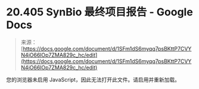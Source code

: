 <!--yml

分类：未分类

日期：2024-05-27 15:23:46

-->

# 20.405 SynBio 最终项目报告 - Google Docs

> 来源：[https://docs.google.com/document/d/1SFm1dS6myqq7psBKttP7CVYN4jO66lOp7ZMA829c_hc/edit](https://docs.google.com/document/d/1SFm1dS6myqq7psBKttP7CVYN4jO66lOp7ZMA829c_hc/edit)

您的浏览器未启用 JavaScript，因此无法打开此文件。请启用并重新加载。
